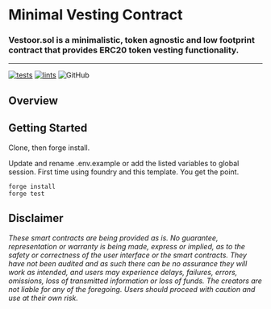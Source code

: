 # Minimal Vesting Contract

### Vestoor.sol is a minimalistic, token agnostic and low footprint contract that provides ERC20 token vesting functionality.  

________



[![tests](https://github.com/abigger87/femplate/actions/workflows/tests.yml/badge.svg)](https://github.com/abigger87/femplate/actions/workflows/tests.yml) [![lints](https://github.com/abigger87/femplate/actions/workflows/lints.yml/badge.svg)](https://github.com/abigger87/femplate/actions/workflows/lints.yml) ![GitHub](https://img.shields.io/github/license/abigger87/femplate) 

## Overview

## Getting Started
Clone, then forge install.

Update and rename .env.example or add the listed variables to global session. First time using foundry and this template. You get the point.

``` forge install ``` <br>
``` forge test ```


## Disclaimer

_These smart contracts are being provided as is. No guarantee, representation or warranty is being made, express or implied, as to the safety or correctness of the user interface or the smart contracts. They have not been audited and as such there can be no assurance they will work as intended, and users may experience delays, failures, errors, omissions, loss of transmitted information or loss of funds. The creators are not liable for any of the foregoing. Users should proceed with caution and use at their own risk._
